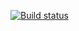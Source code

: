 [![Build status](https://ci.appveyor.com/api/projects/status/53mtnjveunb54tgs?svg=true)](https://ci.appveyor.com/project/AlekseyArhipenko/4-1-postman)
